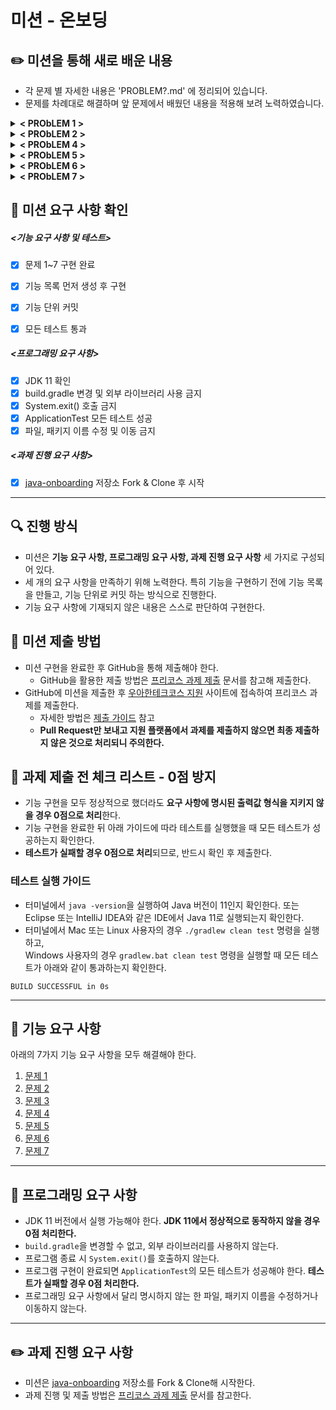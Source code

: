 # 미션 - 온보딩

## ✏️ 미션을 통해 새로 배운 내용

- 각 문제 별 자세한 내용은 'PROBLEM?.md' 에 정리되어 있습니다.
- 문제를 차례대로 해결하며 앞 문제에서 배웠던 내용을 적용해 보려 노력하였습니다.

<details>
  <summary><strong>< PRObLEM 1 ></strong></summary>
  <div markdown="1">
    - 기능 별로 함수 작게 나누기 <br> 
    - 테스트 코드 연습 <br>
    - 예외처리 연습 <br>
  </div>
</details>

<details>
  <summary><strong>< PRObLEM 2 ></strong></summary>
  <div markdown="1">
    - String < = > List 변환 <br>
    - Primitive type, Reference type <br>
    - 값 비교 <br>
  </div>
</details>

<details>
  <summary><strong>< PRObLEM 4 ></strong></summary>
  <div markdown="1">
    - static, final, static final <br>
    - enum <br>
    - 기능 별 클래스 생성 <br>
    - 사용자 정의 예외 클래스 <br>
  </div>
</details>

<details>
  <summary><strong>< PRObLEM 5 ></strong></summary>
  <div markdown="1">
    - enum 활용 <br>
    - private 메소드 테스트 <br>
  </div>
</details>

<details>
  <summary><strong>< PRObLEM 6 ></strong></summary>
  <div markdown="1">
    - Set <br>
  </div>
</details>

<details>
  <summary><strong>< PRObLEM 7 ></strong></summary>
  <div markdown="1">
    - Map <br>
    - Comparable, Comparator <br>
    - Stream <br>
  </div>
</details>



## 📄 미션 요구 사항 확인

##### <기능 요구 사항 및 테스트>

- [x] 문제 1~7 구현 완료

- [x] 기능 목록 먼저 생성 후 구현

- [x] 기능 단위 커밋

- [x] 모든 테스트 통과


##### <프로그래밍 요구 사항>

- [x] JDK 11 확인
- [x] build.gradle 변경 및 외부 라이브러리 사용 금지
- [x] System.exit() 호출 금지
- [x] ApplicationTest 모든 테스트 성공
- [x] 파일, 패키지 이름 수정 및 이동 금지

##### <과제 진행 요구 사항>

- [x] [java-onboarding](https://github.com/woowacourse-precourse/java-onboarding) 저장소 Fork & Clone 후 시작

---

## 🔍 진행 방식

- 미션은 **기능 요구 사항, 프로그래밍 요구 사항, 과제 진행 요구 사항** 세 가지로 구성되어 있다.
- 세 개의 요구 사항을 만족하기 위해 노력한다. 특히 기능을 구현하기 전에 기능 목록을 만들고, 기능 단위로 커밋 하는 방식으로 진행한다.
- 기능 요구 사항에 기재되지 않은 내용은 스스로 판단하여 구현한다.

## 📮 미션 제출 방법

- 미션 구현을 완료한 후 GitHub을 통해 제출해야 한다.
    - GitHub을 활용한 제출 방법은 [프리코스 과제 제출](https://github.com/woowacourse/woowacourse-docs/tree/master/precourse) 문서를 참고해
      제출한다.
- GitHub에 미션을 제출한 후 [우아한테크코스 지원](https://apply.techcourse.co.kr) 사이트에 접속하여 프리코스 과제를 제출한다.
    - 자세한 방법은 [제출 가이드](https://github.com/woowacourse/woowacourse-docs/tree/master/precourse#제출-가이드) 참고
    - **Pull Request만 보내고 지원 플랫폼에서 과제를 제출하지 않으면 최종 제출하지 않은 것으로 처리되니 주의한다.**

## 🚨 과제 제출 전 체크 리스트 - 0점 방지

- 기능 구현을 모두 정상적으로 했더라도 **요구 사항에 명시된 출력값 형식을 지키지 않을 경우 0점으로 처리**한다.
- 기능 구현을 완료한 뒤 아래 가이드에 따라 테스트를 실행했을 때 모든 테스트가 성공하는지 확인한다.
- **테스트가 실패할 경우 0점으로 처리**되므로, 반드시 확인 후 제출한다.

### 테스트 실행 가이드

- 터미널에서 `java -version`을 실행하여 Java 버전이 11인지 확인한다. 또는 Eclipse 또는 IntelliJ IDEA와 같은 IDE에서 Java 11로 실행되는지 확인한다.
- 터미널에서 Mac 또는 Linux 사용자의 경우 `./gradlew clean test` 명령을 실행하고,   
  Windows 사용자의 경우  `gradlew.bat clean test` 명령을 실행할 때 모든 테스트가 아래와 같이 통과하는지 확인한다.

```
BUILD SUCCESSFUL in 0s
```

---

## 🚀 기능 요구 사항
아래의 7가지 기능 요구 사항을 모두 해결해야 한다.

1. [문제 1](./docs/PROBLEM1.md)
2. [문제 2](./docs/PROBLEM2.md)
3. [문제 3](./docs/PROBLEM3.md)
4. [문제 4](./docs/PROBLEM4.md)
5. [문제 5](./docs/PROBLEM5.md)
6. [문제 6](./docs/PROBLEM6.md)
7. [문제 7](./docs/PROBLEM7.md)

---

## 🎯 프로그래밍 요구 사항

- JDK 11 버전에서 실행 가능해야 한다. **JDK 11에서 정상적으로 동작하지 않을 경우 0점 처리한다.**
- `build.gradle`을 변경할 수 없고, 외부 라이브러리를 사용하지 않는다.
- 프로그램 종료 시 `System.exit()`를 호출하지 않는다.
- 프로그램 구현이 완료되면 `ApplicationTest`의 모든 테스트가 성공해야 한다. **테스트가 실패할 경우 0점 처리한다.**
- 프로그래밍 요구 사항에서 달리 명시하지 않는 한 파일, 패키지 이름을 수정하거나 이동하지 않는다.

---

## ✏️ 과제 진행 요구 사항

- 미션은 [java-onboarding](https://github.com/woowacourse-precourse/java-onboarding) 저장소를 Fork & Clone해 시작한다.
- 과제 진행 및 제출 방법은 [프리코스 과제 제출](https://github.com/woowacourse/woowacourse-docs/tree/master/precourse) 문서를 참고한다.
